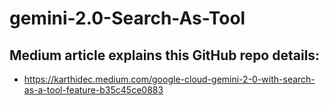 # gemini-2.0-Search-As-Tool

## Medium article explains this GitHub repo details:
- https://karthidec.medium.com/google-cloud-gemini-2-0-with-search-as-a-tool-feature-b35c45ce0883
